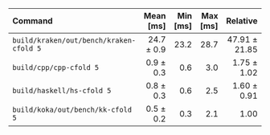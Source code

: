 | Command | Mean [ms] | Min [ms] | Max [ms] | Relative |
|:---|---:|---:|---:|---:|
| `build/kraken/out/bench/kraken-cfold 5` | 24.7 ± 0.9 | 23.2 | 28.7 | 47.91 ± 21.85 |
| `build/cpp/cpp-cfold 5` | 0.9 ± 0.3 | 0.6 | 3.0 | 1.75 ± 1.02 |
| `build/haskell/hs-cfold 5` | 0.8 ± 0.3 | 0.6 | 2.5 | 1.60 ± 0.91 |
| `build/koka/out/bench/kk-cfold 5` | 0.5 ± 0.2 | 0.3 | 2.1 | 1.00 |
